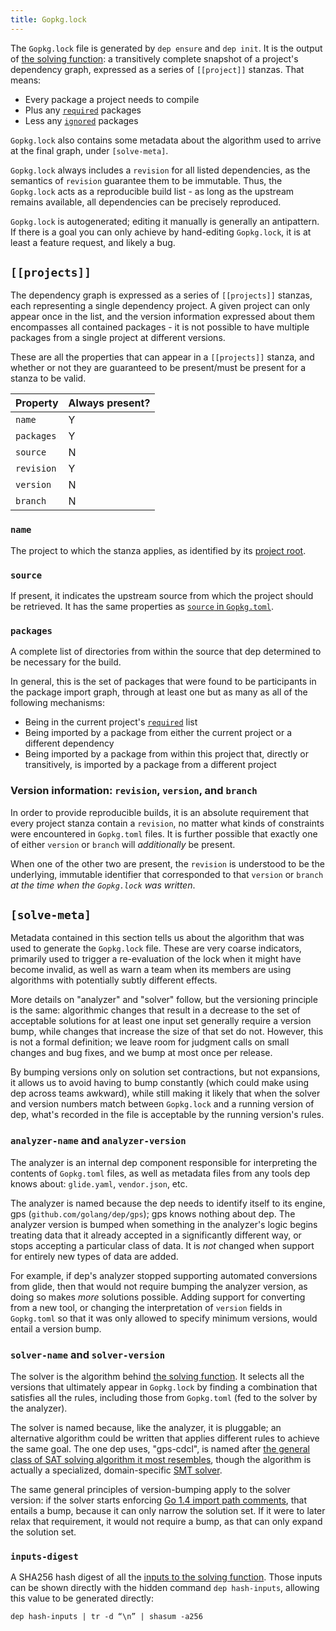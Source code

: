 ```yaml
---
title: Gopkg.lock
---
```


The `Gopkg.lock` file is generated by `dep ensure` and `dep init`. It is the output of [the solving function](ensure-mechanics.md#functional-flow): a transitively complete snapshot of a project's dependency graph, expressed as a series of `[[project]]` stanzas. That means:

* Every package a project needs to compile
* Plus any [`required`](Gopkg.toml.md#required) packages
* Less any [`ignored`](Gopkg.toml.md#ignored) packages

`Gopkg.lock` also contains some metadata about the algorithm used to arrive at the final graph, under `[solve-meta]`.

`Gopkg.lock` always includes a `revision` for all listed dependencies, as the semantics of `revision` guarantee them to be immutable. Thus, the `Gopkg.lock` acts as a reproducible build list - as long as the upstream remains available, all dependencies can be precisely reproduced.

`Gopkg.lock` is autogenerated; editing it manually is generally an antipattern. If there is a goal you can only achieve by hand-editing `Gopkg.lock`, it is at least a feature request, and likely a bug.

## `[[projects]]`

The dependency graph is expressed as a series of `[[projects]]` stanzas, each representing a single dependency project. A given project can only appear once in the list, and the version information expressed about them encompasses all contained packages - it is not possible to have multiple packages from a single project at different versions.

These are all the properties that can appear in a `[[projects]]` stanza, and whether or not they are guaranteed to be present/must be present for a stanza to be valid.

| **Property** | **Always present?** |
| ------------ | ------------------- |
| `name`       | Y                   |
| `packages`   | Y                   |
| `source`     | N                   |
| `revision`   | Y                   |
| `version`    | N                   |
| `branch`     | N                   |

### `name`

The project to which the stanza applies, as identified by its [project root](glossary.md#project-root).

### `source`

If present, it indicates the upstream source from which the project should be retrieved. It has the same properties as [`source` in `Gopkg.toml`](Gopkg.toml.md#source).

### `packages`

A complete list of directories from within the source that dep determined to be necessary for the build.

In general, this is the set of packages that were found to be participants in the package import graph, through at least one but as many as all of the following mechanisms:

* Being in the current project's [`required`](Gopkg.toml.md#required) list
* Being imported by a package from either the current project or a different dependency
* Being imported by a package from within this project that, directly or transitively, is imported by a package from a different project

### Version information: `revision`, `version`, and `branch`

In order to provide reproducible builds, it is an absolute requirement that every project stanza contain a `revision`, no matter what kinds of constraints were encountered in `Gopkg.toml` files. It is further possible that exactly one of either `version` or `branch` will _additionally_ be present.

When one of the other two are present, the `revision` is understood to be the underlying, immutable identifier that corresponded to that `version` or `branch` _at the time when the `Gopkg.lock` was written_.

## `[solve-meta]`

Metadata contained in this section tells us about the algorithm that was used to generate the `Gopkg.lock` file. These are very coarse indicators, primarily used to trigger a re-evaluation of the lock when it might have become invalid, as well as warn a team when its members are using algorithms with potentially subtly different effects.

More details on "analyzer" and "solver" follow, but the versioning principle is the same: algorithmic changes that result in a decrease to the set of acceptable solutions for at least one input set generally require a version bump, while changes that increase the size of that set do not. However, this is not a formal definition; we leave room for judgment calls on small changes and bug fixes, and we bump at most once per release.

By bumping versions only on solution set contractions, but not expansions, it allows us to avoid having to bump constantly (which could make using dep across teams awkward), while still making it likely that when the solver and version numbers match between `Gopkg.lock` and a running version of dep, what's recorded in the file is acceptable by the running version's rules.

### `analyzer-name` and `analyzer-version`

The analyzer is an internal dep component responsible for interpreting the contents of `Gopkg.toml` files, as well as metadata files from any tools dep knows about: `glide.yaml`, `vendor.json`, etc.

The analyzer is named because the dep needs to identify itself to its engine, gps (`github.com/golang/dep/gps`); gps knows nothing about dep. The analyzer version is bumped when something in the analyzer's logic begins treating data that it already accepted in a significantly different way, or stops accepting a particular class of data. It is _not_ changed when support for entirely new types of data are added.

For example, if dep's analyzer stopped supporting automated conversions from glide, then that would not require bumping the analyzer version, as doing so makes _more_ solutions possible. Adding support for converting from a new tool, or changing the interpretation of `version` fields in `Gopkg.toml` so that it was only allowed to specify minimum versions, would entail a version bump.

### `solver-name` and `solver-version`

The solver is the algorithm behind [the solving function](ensure-mechanics.md#functional-flow). It selects all the versions that ultimately appear in `Gopkg.lock` by finding a combination that satisfies all the rules, including those from `Gopkg.toml` (fed to the solver by the analyzer).

The solver is named because, like the analyzer, it is pluggable; an alternative algorithm could be written that applies different rules to achieve the same goal. The one dep uses, "gps-cdcl", is named after [the general class of SAT solving algorithm it most resembles](https://en.wikipedia.org/wiki/Conflict-Driven_Clause_Learning), though the algorithm is actually a specialized, domain-specific [SMT solver](https://en.wikipedia.org/wiki/Satisfiability_modulo_theories).

The same general principles of version-bumping apply to the solver version: if the solver starts enforcing [Go 1.4 import path comments](https://golang.org/cmd/go/#hdr-Import_path_checking), that entails a bump, because it can only narrow the solution set. If it were to later relax that requirement, it would not require a bump, as that can only expand the solution set.

### `inputs-digest`

A SHA256 hash digest of all the [inputs to the solving function](ensure-mechanics.md#functional-flow). Those inputs can be shown directly with the hidden command `dep hash-inputs`, allowing this value to be generated directly:

```
dep hash-inputs | tr -d “\n” | shasum -a256
```
